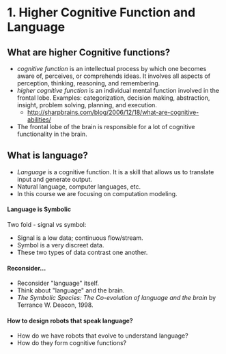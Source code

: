 # 1. Higher Cognitive Function and Language

## What are higher Cognitive functions?
* *cognitive function* is an intellectual process by which one becomes aware of, perceives, or comprehends ideas. It involves all aspects of perception, thinking, reasoning, and remembering.
* *higher cognitive function* is an individual mental function involved in the frontal lobe. Examples: categorization, decision making, abstraction, insight, problem solving, planning, and execution.
  - http://sharpbrains.com/blog/2006/12/18/what-are-cognitive-abilities/
* The frontal lobe of the brain is responsible for a lot of cognitive functionality in the brain.

## What is language?
* *Language* is a cognitive function. It is a skill that allows us to translate input and generate output.
* Natural language, computer languages, etc.
* In this course we are focusing on computation modeling.

#### Language is Symbolic

Two fold - signal vs symbol:
- Signal is a low data; continuous flow/stream.
- Symbol is a very discreet data.
- These two types of data contrast one another.

#### Reconsider...

- Reconsider "language" itself.
- Think about "language" and the brain.
- *The Symbolic Species: The Co-evolution of language and the brain* by Terrance W. Deacon, 1998.

#### How to design robots that speak language?

- How do we have robots that evolve to understand language?
- How do they form cognitive functions?
